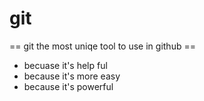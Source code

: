 # git

== git the most uniqe tool to use in github == 
+ becuase it's help ful
+ because it's more easy
+ because it's powerful

